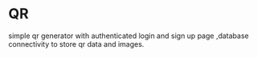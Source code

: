 # QR
simple qr generator with authenticated login and sign up page ,database connectivity to store qr data and images.
